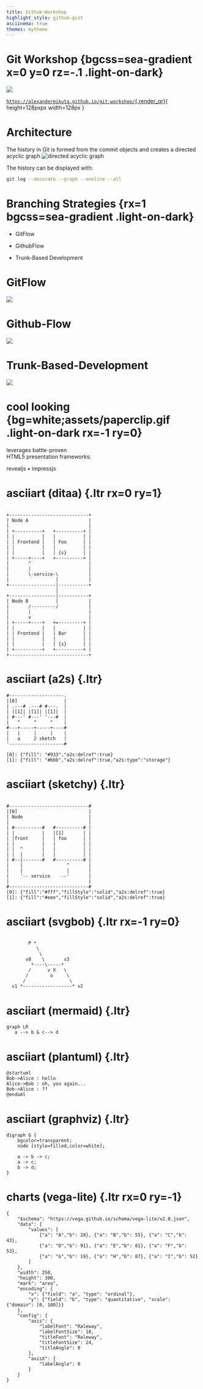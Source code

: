 ```yaml
---
title: Github-Workshop
highlight_style: github-gist
asciinema: true
themes: mytheme
---
```


# Git Workshop {bgcss=sea-gradient x=0 y=0 rz=-.1 .light-on-dark}

![](assets/git.png)

[`https://alexandermikuta.github.io/git-workshop/`{.render_qr}](https://alexandermikuta.github.io/git-workshop/){ height=128pxpx width=128px }

# Architecture

The history in Git is formed from the commit objects and creates a directed acyclic graph
![directed acyclic graph](assets/directed_acyclic_graph.png)

The history can be displayed with:

```bash
git log --decorate --graph --oneline --all
```

# Branching Strategies {rx=1 bgcss=sea-gradient .light-on-dark}

- GitFlow

- GithubFlow

- Trunk-Based Development

# GitFlow

![](assets/gitflow.webp)

# Github-Flow

![](assets/githubflow.webp)

# Trunk-Based-Development

![](assets/trunk-based-development.jpg)

# cool looking {bg=white;assets/paperclip.gif .light-on-dark rx=-1 ry=0}

leverages battle-proven</br>HTML5 presentation frameworks:

revealjs • impressjs

# asciiart (ditaa) {.ltr rx=0 ry=1}

```{.render_ditaa args="--transparent --scale 1 --font 'Raleway'"}

+-----------------------------+
| Node A                      |
|                             |
| +----------+   +----------+ |
| |          |   |          | |
| | Frontend |   | Foo      | |
| |          |   |          | |
| |          |   | {s}      | |
| +-----+----+   +----------+ |
|       ^                     |
|       |                     |
|       \-service-\           |
|                 |           |
+-----------------|-----------+
                  |
+-----------------|-----------+
| Node B          |           |
|       /---------/           |
|       |                     |
|       v                     |
| +-----+----+   +=---------+ |
| |          |   |          | |
| | Frontend |   | Bar      | |
| |          |   |          | |
| |          |   | {s}      | |
| +----------+   +----------+ |
+-----------------------------+

```

# asciiart (a2s) {.ltr}

```render_a2s
#--------------------.
|[0]                 |
| .---# .---# #---.  |
| |[1]| |[1]| |[1]|  |
| #---' #---' '---#  |
|   ^     ^     ^    |
#---+-----+-----+----#
|   |     |     |    |
|   a     2 sketch   |
'--------------------#

[0]: {"fill": "#933","a2s:delref":true}
[1]: {"fill": "#bbb","a2s:delref":true,"a2s:type":"storage"}
```

# asciiart (sketchy) {.ltr}

```render_a2sketch

#-----------------------------#
|[0]                          |
| Node                        |
|                             |
| #----------#   #----------# |
| |          |   |[1]       | |
| |front     |   | foo      | |
| |          |   |          | |
| |  ^       |   |          | |
| |  |       |   |          | |
| #--|-------#   #----------# |
|    |                ^       |
|    |                |       |
|    '-- service    --'       |
|                             |
#-----------------------------#
[0]: {"fill":"#fff","fillStyle":"solid","a2s:delref":true}
[1]: {"fill":"#eee","fillStyle":"solid","a2s:delref":true}
```

# asciiart (svgbob) {.ltr rx=-1 ry=0}

```{.render_svgbob args="--scale 10 --font-family Raleway --font-size 24"}

        P *
           \
            \
       v0    \       v3
         *----\-----*
        /      v X   \
       /        o     \
      /                \
  v1 *------------------* v2
```

# asciiart (mermaid) {.ltr}

```{.render_mermaid args="-w 400" style="font-size: 100%;"}
graph LR
   a --> b & c--> d
```

# asciiart (plantuml) {.ltr}

```{.render_plantuml args="-Sbackgroundcolor=transparent -SdefaultFontSize=24 -SdefaultFontName=Raleway"}
@startuml
Bob->Alice : hello
Alice->Bob : oh, you again...
Bob->Alice : ??
@enduml
```

# asciiart (graphviz) {.ltr}

```{.render_dot args="-Nfontname=Raleway"}
digraph G {
    bgcolor=transparent;
    node [style=filled,color=white];

    a -> b -> c;
    a -> c;
    b -> d;
}
```

# charts (vega-lite) {.ltr rx=0 ry=-1}

```render_vegalite
{
    "$schema": "https://vega.github.io/schema/vega-lite/v2.0.json",
    "data": {
        "values": [
            {"a": "A","b": 28}, {"a": "B","b": 55}, {"a": "C","b": 43},
            {"a": "D","b": 91}, {"a": "E","b": 81}, {"a": "F","b": 53},
            {"a": "G","b": 19}, {"a": "H","b": 87}, {"a": "I","b": 52}
        ]
    },
    "width": 250,
    "height": 300,
    "mark": "area",
    "encoding": {
        "x": {"field": "a", "type": "ordinal"},
        "y": {"field": "b", "type": "quantitative", "scale": {"domain": [0, 100]}}
    },
    "config": {
        "axis": {
            "labelFont": "Raleway",
            "labelFontSize": 18,
            "titleFont": "Raleway",
            "titleFontSize": 24,
            "titleAngle": 0
        },
        "axisX": {
            "labelAngle": 0
        }
    }
}
```
